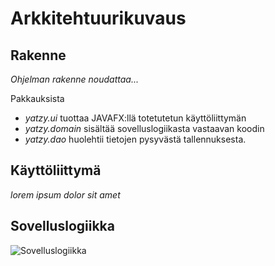 # Arkkitehtuurikuvaus



## Rakenne

*Ohjelman rakenne noudattaa...*

Pakkauksista

- *yatzy.ui* tuottaa JAVAFX:llä totetutetun käyttöliittymän
- *yatzy.domain* sisältää sovelluslogiikasta vastaavan koodin
- *yatzy.dao* huolehtii tietojen pysyvästä tallennuksesta.

## Käyttöliittymä

*lorem ipsum dolor sit amet*

## Sovelluslogiikka


![Sovelluslogiikka](/kuvat/luokkakaavio.png)